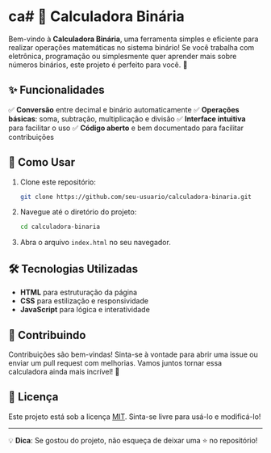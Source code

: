 # ca# 🧮 Calculadora Binária

Bem-vindo à **Calculadora Binária**, uma ferramenta simples e eficiente para realizar operações matemáticas no sistema binário! Se você trabalha com eletrônica, programação ou simplesmente quer aprender mais sobre números binários, este projeto é perfeito para você. 🚀

## ✨ Funcionalidades

✅ **Conversão** entre decimal e binário automaticamente
✅ **Operações básicas**: soma, subtração, multiplicação e divisão
✅ **Interface intuitiva** para facilitar o uso
✅ **Código aberto** e bem documentado para facilitar contribuições

## 📌 Como Usar

1. Clone este repositório:
   ```bash
   git clone https://github.com/seu-usuario/calculadora-binaria.git
   ```
2. Navegue até o diretório do projeto:
   ```bash
   cd calculadora-binaria
   ```
3. Abra o arquivo `index.html` no seu navegador.

## 🛠 Tecnologias Utilizadas

- **HTML** para estruturação da página
- **CSS** para estilização e responsividade
- **JavaScript** para lógica e interatividade

## 🤝 Contribuindo

Contribuições são bem-vindas! Sinta-se à vontade para abrir uma issue ou enviar um pull request com melhorias. Vamos juntos tornar essa calculadora ainda mais incrível! 🎉

## 📜 Licença

Este projeto está sob a licença [MIT](LICENSE). Sinta-se livre para usá-lo e modificá-lo!

---

💡 **Dica**: Se gostou do projeto, não esqueça de deixar uma ⭐ no repositório!


